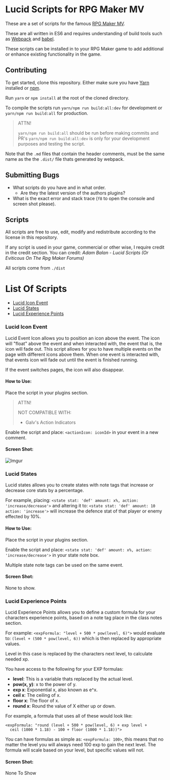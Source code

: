 # Lucid Scripts for RPG Maker MV

These are a set of scripts for the famous [RPG Maker MV](http://www.rpgmakerweb.com/).

These are all written in ES6 and requires understanding of build tools such as [Webpack](https://webpack.github.io/) and [babel](https://babeljs.io/).

These scripts can be installed in to your RPG Maker game to add additional or enhance existing functionality in the game.

## Contributing

To get started, clone this repository. Either make sure you have [Yarn](https://yarnpkg.com/en/) installed or [npm](https://www.npmjs.com/).

Run `yarn` or `npm install` at the root of the cloned directory.

To compile the scripts run `yarn/npm run build:all:dev` for development or `yarn/npm run build:all` for production.

> ATTN!
>
> `yarn/npm run build:all` should be run before making commits and PR's
> `yarn/npm run build:all:dev` is only for your development purposes and testing the script.

Note that the `.md` files that contain the header comments, must be the same name as the the `.dist/` file thats generated by webpack.

## Submitting Bugs

- What scripts do you have and in what order.
  - Are they the latest version of the authors plugins?
- What is the exact error and stack trace (`f8` to open the console and screen shot please).

## Scripts

All scripts are free to use, edit, modify and redistribute according to the license in this repository.

If any script is used in your game, commercial or other wise, I require credit in the credit section. You can credit: *Adam Balan - Lucid Scripts (Or Eviticous On The Rpg Maker Forums)*

All scripts come from `./dist`

# List Of Scripts

- [Lucid Icon Event](#lucid-icon-event)
- [Lucid States](#lucid-states)
- [Lucid Experience Points](#lucid-experience-points)


### Lucid Icon Event

Lucid Event Icon allows you to position an icon above the event. The icon will "float" above the event and when interacted with, the event that is, the icon will fade out.
This script allows for you to have multiple events on the page with different icons above them. When one event is interacted with, that events icon will fade out until the event is finished running.

If the event switches pages, the icon will also disappear.

#### How to Use:

Place the script in your plugins section.

> ATTN!
>
> NOT COMPATIBLE WITH:
>
> - Galv's Action Indicators

Enable the script and place: `<actionIcon: iconId>` in your event in a new comment.

#### Screen Shot:

![Imgur](http://i.imgur.com/Litg1XM.png)

### Lucid States

Lucid states allows you to create states with note tags that increase or decrease core stats by a percentage.

For example, placing: `<state stat: 'def' amount: x%, action: 'increase/decrease'>` and altering it to: `<state stat: 'def' amount: 10 action: 'increase'>` will increase the defence stat of that player or enemy effected by 10%.

#### How to Use:

Place the script in your plugins section.

Enable the script and place: `<state stat: 'def' amount: x%, action: 'increase/decrease'>` in your state note box.

Multiple state note tags can be used on the same event.

#### Screen Shot:

None to show.

### Lucid Experience Points

Lucid Experience Points allows you to define a custom formula for your characters experience points, based on a note tag place in the class notes section.

For example: `<expFormula: "level + 500 * pow(level, 6)">` would evaluate to: `(level + (500 * pow(level, 6))` which is then replaced by appropriate values.

Level in this case is replaced by the characters next level, to calculate needed xp.

You have access to the following for your EXP formulas:

- **level**: This is a variable thats replaced by the actual level.
- **pow(x, y)**: x to the power of y.
- **exp x**: Exponential x, also known as e^x.
- **ceil x**: The ceiling of x.
- **floor x**: The floor of x.
- **round x**: Round the value of X either up or down.

For example, a formula that uses all of these would look like:

```
<expFormula: "round (level + 500 * pow(level, 6) + exp level +
  ceil (1000 * 1.18) - 100 + floor (1000 * 1.18))">
```

You can have formulas as simple as: `<expFormula: 100>`, this means that no
matter the level you will always need 100 exp to gain the next level. The
formula will scale based on your level, but specific values will not.

#### Screen Shot:

None To Show
